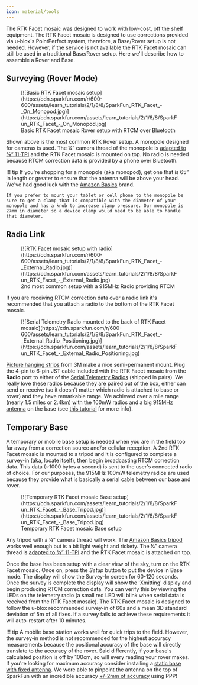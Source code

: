```yaml
---
icon: material/tools
---
```


The RTK Facet mosaic was designed to work with low-cost, off the shelf equipment. The RTK Facet mosaic is designed to use corrections provided via u-blox's PointPerfect system, therefore, a Base/Rover setup is not needed. However, if the service is not available the RTK Facet mosaic can still be used in a traditional Base/Rover setup. Here we'll describe how to assemble a Rover and Base.

## Surveying (Rover Mode)

<figure markdown>
[![Basic RTK Facet mosaic setup](https://cdn.sparkfun.com/r/600-600/assets/learn_tutorials/2/1/8/8/SparkFun_RTK_Facet_-_On_Monopod.jpg)](https://cdn.sparkfun.com/assets/learn_tutorials/2/1/8/8/SparkFun_RTK_Facet_-_On_Monopod.jpg)
<figcaption markdown>
Basic RTK Facet mosaic Rover setup with RTCM over Bluetooth
</figcaption>
</figure>

Shown above is the most common RTK Rover setup. A monopole designed for cameras is used. The ¼” camera thread of the monopole is [adapted to ⅝” 11-TPI](https://www.sparkfun.com/products/17546) and the RTK Facet mosaic is mounted on top. No radio is needed because RTCM correction data is provided by a phone over Bluetooth.

!!! tip
	If you're shopping for a monopole (aka monopod), get one that is 65” in length or greater to ensure that the antenna will be above your head. We've had good luck with the [Amazon Basics](https://www.amazon.com/AmazonBasics-WT1003-67-Inch-Monopod/dp/B00FAYL1YU) brand.

	If you prefer to mount your tablet or cell phone to the monopole be sure to get a clamp that is compatible with the diameter of your monopole and has a knob to increase clamp pressure. Our monopole is 27mm in diameter so a device clamp would need to be able to handle that diameter.

## Radio Link

<figure markdown>
[![RTK Facet mosaic setup with radio](https://cdn.sparkfun.com/r/600-600/assets/learn_tutorials/2/1/8/8/SparkFun_RTK_Facet_-_External_Radio.jpg)](https://cdn.sparkfun.com/assets/learn_tutorials/2/1/8/8/SparkFun_RTK_Facet_-_External_Radio.jpg)
<figcaption markdown>
2nd most common setup with a 915MHz Radio providing RTCM
</figcaption>
</figure>

If you are receiving RTCM correction data over a radio link it's recommended that you attach a radio to the bottom of the RTK Facet mosaic.

<figure markdown>
[![Serial Telemetry Radio mounted to the back of RTK Facet mosaic](https://cdn.sparkfun.com/r/600-600/assets/learn_tutorials/2/1/8/8/SparkFun_RTK_Facet_-_External_Radio_Positioning.jpg)](https://cdn.sparkfun.com/assets/learn_tutorials/2/1/8/8/SparkFun_RTK_Facet_-_External_Radio_Positioning.jpg)
<figcaption markdown>
</figcaption>
</figure>

[Picture hanging strips](https://www.amazon.com/gp/product/B073XS3CHW) from 3M make a nice semi-permanent mount. Plug the 4-pin to 6-pin JST cable included with the RTK Facet mosaic from the **Radio** port to either of the [Serial Telemetry Radios](https://www.sparkfun.com/products/19032) (shipped in pairs). We really love these radios because they are paired out of the box, either can send or receive (so it doesn't matter which radio is attached to base or rover) and they have remarkable range. We achieved over a mile range (nearly 1.5 miles or 2.4km) with the 100mW radios and a [big 915MHz antenna](https://www.sparkfun.com/products/retired/14868) on the base (see [this tutorial](https://learn.sparkfun.com/tutorials/how-to-build-a-diy-gnss-reference-station#mini-computer-setup) for more info).

## Temporary Base

A temporary or mobile base setup is needed when you are in the field too far away from a correction source and/or cellular reception. A 2nd RTK Facet mosaic is mounted to a tripod and it is configured to complete a survey-in (aka, locate itself), then begin broadcasting RTCM correction data. This data (~1000 bytes a second) is sent to the user's connected radio of choice. For our purposes, the 915MHz 100mW telemetry radios are used because they provide what is basically a serial cable between our base and rover.

<figure markdown>
[![Temporary RTK Facet mosaic Base setup](https://cdn.sparkfun.com/assets/learn_tutorials/2/1/8/8/SparkFun_RTK_Facet_-_Base_Tripod.jpg)](https://cdn.sparkfun.com/assets/learn_tutorials/2/1/8/8/SparkFun_RTK_Facet_-_Base_Tripod.jpg)
<figcaption markdown>
Temporary RTK Facet mosaic Base setup
</figcaption>
</figure>

Any tripod with a ¼” camera thread will work. The [Amazon Basics tripod](https://www.amazon.com/AmazonBasics-Lightweight-Camera-Mount-Tripod/dp/B00XI87KV8) works well enough but is a bit light weight and rickety. The ¼” camera thread is [adapted to ⅝” 11-TPI](https://www.sparkfun.com/products/17546) and the RTK Facet mosaic is attached on top.

Once the base has been setup with a clear view of the sky, turn on the RTK Facet mosaic. Once on, press the *Setup* button to put the device in Base mode. The display will show the Survey-In screen for 60-120 seconds. Once the survey is complete the display will show the 'Xmitting' display and begin producing RTCM correction data. You can verify this by viewing the LEDs on the telemetry radio (a small red LED will blink when serial data is received from the RTK Facet mosaic). The RTK Facet mosaic is designed to follow the u-blox recommended survey-in of 60s and a mean 3D standard deviation of 5m of all fixes. If a survey fails to achieve these requirements it will auto-restart after 10 minutes.

!!! tip
	A mobile base station works well for quick trips to the field. However, the survey-in method is not recommended for the highest accuracy measurements because the positional accuracy of the base will directly translate to the accuracy of the rover. Said differently, if your base's calculated position is off by 100cm, so will every reading your rover makes. If you're looking for maximum accuracy consider installing a [static base with fixed antenna](https://learn.sparkfun.com/tutorials/how-to-build-a-diy-gnss-reference-station#static-base-setup--lasers). We were able to pinpoint the antenna on the top of SparkFun with an incredible accuracy [+/-2mm of accuracy](https://cdn.sparkfun.com/assets/learn_tutorials/1/4/6/3/SparkFun_PPP_Results.png) using PPP!
